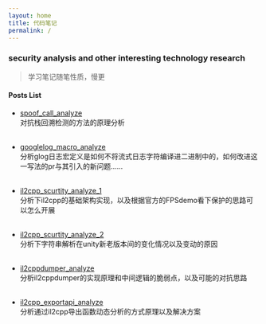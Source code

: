 ```yaml
---
layout: home
title: 代码笔记
permalink: /
---
```


### security analysis and other interesting technology research
> 学习笔记随笔性质，慢更

#### Posts List
- [spoof_call_analyze](https://lstaroth.github.io/2023-03-03-spoof_call_analyze.html)  
对抗栈回溯检测的方法的原理分析<br><br>

- [googlelog_macro_analyze](https://lstaroth.github.io/2023-03-04-Googlelog_macro_analyze.html)  
分析glog日志宏定义是如何不将流式日志字符编译进二进制中的，如何改进这一写法的pr与其引入的新问题......<br><br>

- [il2cpp_scurtity_analyze_1](https://lstaroth.github.io/2023-03-05-il2cpp_scurtity_analyze_1.html)  
分析下il2cpp的基础架构实现，以及根据官方的FPSdemo看下保护的思路可以怎么开展<br><br>

- [il2cpp_scurtity_analyze_2](https://lstaroth.github.io/2023-03-05-il2cpp_scurtity_analyze_2.html)  
分析下字符串解析在unity新老版本间的变化情况以及变动的原因<br><br>

- [il2cppdumper_analyze](https://lstaroth.github.io/2023-03-05-il2cppdumper_analyze.html)  
分析il2cppdumper的实现原理和中间逻辑的脆弱点，以及可能的对抗思路<br><br>

- [il2cpp_exportapi_analyze](https://lstaroth.github.io/2023-03-06-il2cpp_exportapi_analyze.html)  
分析通过il2cpp导出函数动态分析的方式原理以及解决方案<br><br>
